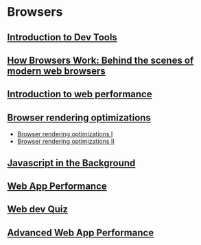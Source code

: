 # Browsers

## [Introduction to Dev Tools](/Introduction%20to%20Dev%20Tools/index.md)

## [How Browsers Work: Behind the scenes of modern web browsers](/How%20Browsers%20Work%20Behind%20the%20scenes%20of%20modern%20web%20browsers/browser.md)

## [Introduction to web performance](/intro%20to%20web%20performance/README.md)

## [Browser rendering optimizations](/)

- [Browser rendering optimizations I](/Browser%20rendering%20optimization/Browser%20rendeing%20optimization.png)
- [Browser rendering optimizations II](/Browser%20rendering%20optimization/Untitled-2024-01-24-0755.png)

## [Javascript in the Background](/javascript-background/main.md)

## [Web App Performance](/Web-App-Performance/README.md)

## [Web dev Quiz](/web-dev-quiz/README.md)

## [Advanced Web App Performance](/Advanced-web-performance/main.md)
